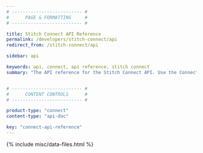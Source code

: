 ```yaml
---
# -------------------------- #
#      PAGE & FORMATTING     #
# -------------------------- #

title: Stitch Connect API Reference
permalink: /developers/stitch-connect/api
redirect_from: /stitch-connect/api

sidebar: api

keywords: api, connect, api reference, stitch connect
summary: "The API reference for the Stitch Connect API. Use the Connect API to programmatically manage your Stitch account or integrate Stitch with other applications."


# -------------------------- #
#      CONTENT CONTROLS      #
# -------------------------- #

product-type: "connect"
content-type: "api-doc"

key: "connect-api-reference"
---
```

{% include misc/data-files.html %}
